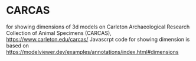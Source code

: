 # CARCAS
for showing dimensions of 3d models on Carleton Archaeological Research Collection of Animal Specimens (CARCAS), https://www.carleton.edu/carcas/
Javascrpt code for showing dimension is based on https://modelviewer.dev/examples/annotations/index.html#dimensions
